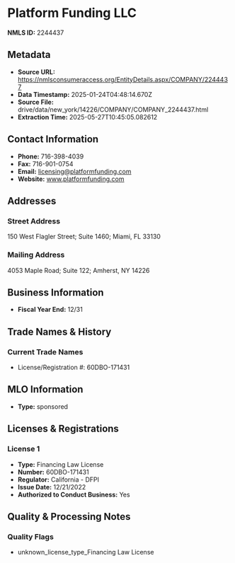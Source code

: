 # Platform Funding LLC

**NMLS ID:** 2244437

## Metadata
- **Source URL:** https://nmlsconsumeraccess.org/EntityDetails.aspx/COMPANY/2244437
- **Data Timestamp:** 2025-01-24T04:48:14.670Z
- **Source File:** drive/data/new_york/14226/COMPANY/COMPANY_2244437.html
- **Extraction Time:** 2025-05-27T10:45:05.082612

## Contact Information
- **Phone:** 716-398-4039
- **Fax:** 716-901-0754
- **Email:** licensing@platformfunding.com
- **Website:** www.platformfunding.com

## Addresses
### Street Address
150 West Flagler Street; Suite 1460; Miami, FL 33130

### Mailing Address
4053 Maple Road; Suite 122; Amherst, NY 14226

## Business Information
- **Fiscal Year End:** 12/31

## Trade Names & History
### Current Trade Names
- License/Registration #: 60DBO-171431

## MLO Information
- **Type:** sponsored

## Licenses & Registrations

### License 1
- **Type:** Financing Law License
- **Number:** 60DBO-171431
- **Regulator:** California - DFPI
- **Issue Date:** 12/21/2022
- **Authorized to Conduct Business:** Yes

## Quality & Processing Notes
### Quality Flags
- unknown_license_type_Financing Law License
